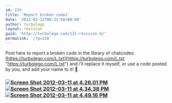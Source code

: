 ```yaml
---
id: 158
title: 'Report broken codes'
date: '2012-03-12T00:31:56+00:00'
author: turbolego
layout: revision
guid: 'http://turbolego.com/131-revision-6/'
permalink: '/?p=158'
---
```


Post here to report a broken code in the library of chatcodes: [https://turbolego.com/L.txt](https://turbolego.com/L.txt "https://turbolego.com/L.txt") and i’ll replace it myself, or use a code posted by you, and add your name to it! 🙂

### [![](https://turbolego.com/wp-content/uploads/2012/03/Screen-Shot-2012-03-11-at-4.26.01-PM.png "Screen Shot 2012-03-11 at 4.26.01 PM")](https://turbolego.com/wp-content/uploads/2012/03/Screen-Shot-2012-03-11-at-4.26.01-PM.png)[![](https://turbolego.com/wp-content/uploads/2012/03/Screen-Shot-2012-03-11-at-4.34.38-PM.png "Screen Shot 2012-03-11 at 4.34.38 PM")](https://turbolego.com/wp-content/uploads/2012/03/Screen-Shot-2012-03-11-at-4.34.38-PM.png)[![](https://turbolego.com/wp-content/uploads/2012/03/Screen-Shot-2012-03-11-at-4.49.16-PM.png "Screen Shot 2012-03-11 at 4.49.16 PM")](https://turbolego.com/wp-content/uploads/2012/03/Screen-Shot-2012-03-11-at-4.49.16-PM.png)